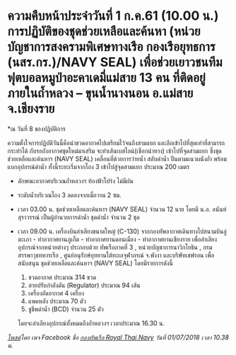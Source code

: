 ---
---

# ความคืบหน้าประจำวันที่ 1 ก.ค.61 (10.00 น.) การปฏิบัติของชุดช่วยเหลือและค้นหา (หน่วยบัญชาการสงครามพิเศษทางเรือ กองเรือยุทธการ (นสร.กร.)/NAVY SEAL) เพื่อช่วยเยาวชนทีมฟุตบอลหมูป่าอะคาเดมี่แม่สาย 13 คน ที่ติดอยู่ภายในถ้ำหลวง – ขุนน้ำนางนอน อ.แม่สาย จ.เชียงราย

*ณ วันที่ 8 ของปฏิบัติการ

ความตั้งใจการปฏิบัติวันนี้คือนำขวดอากาศไปเตรียมไว้จนถึงสามแยก และลึกเข้าไปที่สุดเท่าที่สามารถกระทำได้ กับรอถังอากาศชุดใหม่มาเสริม จะทำเส้นเบสไลน์(เชือกนำทาง) เข้าไปที่จุดสามแยก ซึ่งชุดช่วยเหลือและค้นหาฯ (NAVY SEAL) เคลื่อนที่ด้วยการว่ายน้ำ สลับดำน้ำ ปีนตามแนวผนังถ้ำ พร้อมแบกอุปกรณ์ดำน้ำ ทั้งนี้ระยะเริ่มจากโถง 3 เข้าไปสู่จุดสามแยก ประมาณ 200 เมตร

- ลักษณะอากาศบริเวณถ้ำหลวงฯ ท้องฟ้าโปร่ง ไม่มีฝน
- ระดับน้ำบริเวณโถง 3 ลดลงจากเมื่อวาน 2 ซม.
- เวลา 03.00 น. ชุดช่วยเหลือและค้นหาฯ (NAVY SEAL) จำนวน 12 นาย โดยมี น.อ. อนันท์ สุราวรรณ์ เป็นผู้อำนวยการดำน้ำ ชุดดำน้ำ จำนวน 2 ชุด 
- เวลา 09.00 น. เครื่องบินลำเลียงขนาดใหญ่ (C-130) จากกองทัพอากาศเดินทางไปสนามบินอู่ตะเภา - ท่าอากาศยานภูเก็ต - ท่าอากาศยานดอนเมือง - ท่าอากาศยานเชียงราย เพื่อลำเลียงอุปกรณ์จากหน่วยต่างๆ ประกอบด้วย ทัพเรือภาคที่ 3 , หน่วยบัญชาการนาวิกโยธิน , กรมสรรพาวุธทหารเรือ , ศูนย์อนุรักษ์อุทยานใต้ทะเลจุฬาภรณ์ จ.พังงา และบริษัทเชฟรอน เพื่อสนับสนุน ชุดช่วยเหลือและค้นหาฯ (NAVY SEAL) โดยมีรายการดังนี้
    1. ขวดอากาศ ประมาณ 314 ขวด 
    2. สายปรับกำลังดัน (Regulator) ประมาณ 94 เส้น 
    3. เครื่องอัดอากาศ 4 เครื่อง
    4. แพคหลัง ประมาณ 70 ตัว
    5. ชูชีพดำน้ำ (BCD) จำนวน 25 ตัว

  โดยจะลำเลียงอุปกรณ์ทั้งหมดถึงถ้ำหลวงฯ เวลาประมาณ 16.30 น.

_[โพสต์](https://www.facebook.com/permalink.php?story_fbid=2157420974285408&id=944648738895977)โดย เพจ Facebook ชื่อ [กองทัพเรือ Royal Thai Navy](https://www.facebook.com/กองทัพเรือ-Royal-Thai-Navy-944648738895977/) วันที่ 01/07/2018 เวลา 10.38 น._